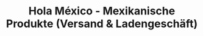---
title: "Hola México - Mexikanische Produkte (Versand & Ladengeschäft)"
url: /bonn/hola-mexico-mexikanische-produkte-versand-und-ladengeschaeft/
shop: Feinkost
---
